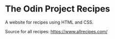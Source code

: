 # The Odin Project Recipes

A website for recipes using HTML and CSS. 

Source for all recipes: https://www.allrecipes.com/
